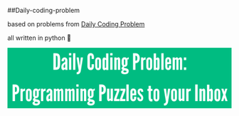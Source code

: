 ##Daily-coding-problem

based on problems from [Daily Coding Problem](https://www.dailycodingproblem.com/)

all written in python :snake:


![Daily coding problem img](/daily-coding-problem-programming-puzzles-inbox.png "Title")